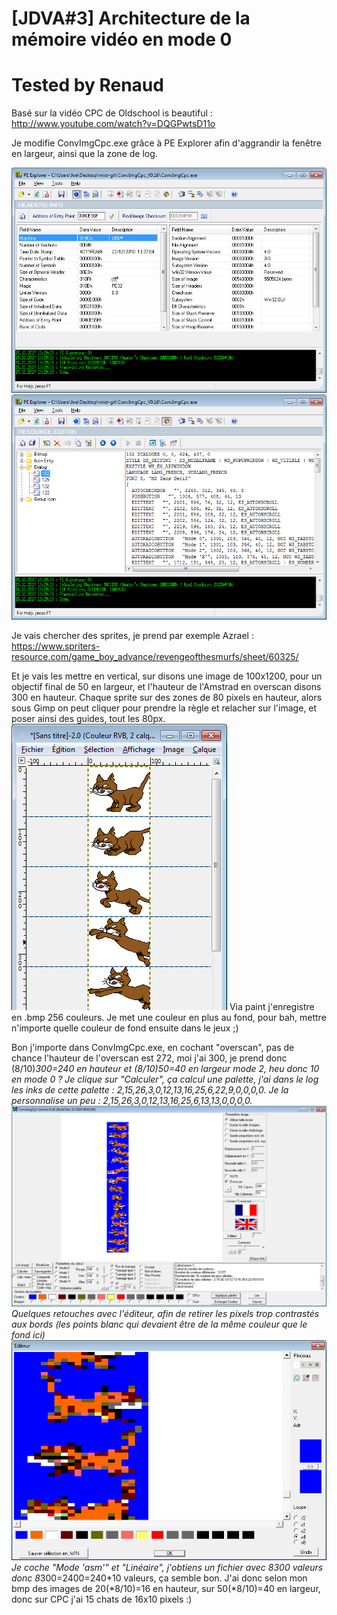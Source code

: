 # [JDVA#3] Architecture de la mémoire vidéo en mode 0
# Tested by Renaud

Basé sur la vidéo CPC de Oldschool is beautiful : http://www.youtube.com/watch?v=DQGPwtsD11o

Je modifie ConvImgCpc.exe grâce à PE Explorer afin d'aggrandir la fenêtre en largeur, ainsi que la zone de log.

![PE_Explorer-ConvImgCpc.exe.png](PE_Explorer-ConvImgCpc.exe.png)
![PE_Explorer-ConvImgCpc2.exe.png](PE_Explorer-ConvImgCpc2.exe.png)

Je vais chercher des sprites, je prend par exemple Azrael :
https://www.spriters-resource.com/game_boy_advance/revengeofthesmurfs/sheet/60325/

Et je vais les mettre en vertical, sur disons une image de 100x1200, pour un objectif final de 50 en largeur, et l'hauteur de l'Amstrad en overscan disons 300 en hauteur.
Chaque sprite sur des zones de 80 pixels en hauteur, alors sous Gimp on peut cliquer pour prendre la règle et relacher sur l'image, et poser ainsi des guides, tout les 80px.
![Azrael_sprites.png](Azrael_sprites.png)
Via paint j'enregistre en .bmp 256 couleurs. Je met une couleur en plus au fond, pour bah, mettre n'importe quelle couleur de fond ensuite dans le jeux ;)

Bon j'importe dans ConvImgCpc.exe, en cochant "overscan", pas de chance l'hauteur de l'overscan est 272, moi j'ai 300, je prend donc (8/10)*300=240 en hauteur et (8/10)*50=40 en largeur mode 2, heu donc 10 en mode 0 ?
Je clique sur "Calculer", ça calcul une palette, j'ai dans le log les inks de cette palette : 2,15,26,3,0,12,13,16,25,6,22,9,0,0,0,0.
Je la personnalise un peu : 2,15,26,3,0,12,13,16,25,6,13,13,0,0,0,0.
![Azrael_ConvImgCpc.exe.png](Azrael_ConvImgCpc.exe.png)
Quelques retouches avec l'éditeur, afin de retirer les pixels trop contrastés aux bords (les points blanc qui devaient être de la même couleur que le fond ici)
![Azrael_ConvImgCpc.exe_editeur.png](Azrael_ConvImgCpc.exe_editeur.png)
Je coche "Mode 'asm'" et "Linéaire", j'obtiens un fichier avec 8*300 valeurs donc 8*300=2400=240*10 valeurs, ça semble bon.
J'ai donc selon mon bmp des images de 20(*8/10)=16 en hauteur, sur 50(*8/10)=40 en largeur, donc sur CPC j'ai 15 chats de 16x10 pixels :)

